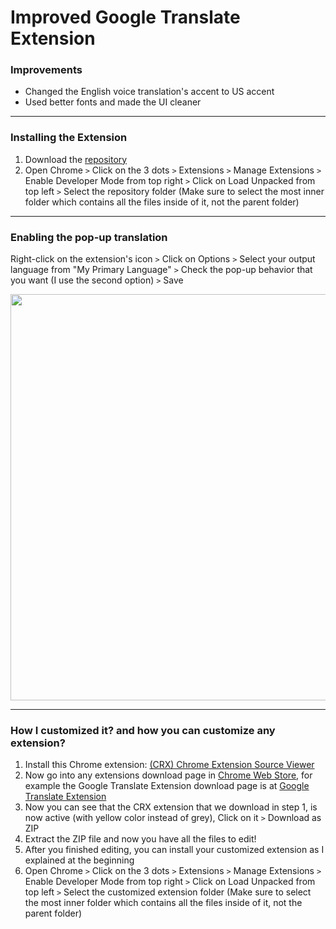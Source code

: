 # Improved Google Translate Extension
### Improvements
- Changed the English voice translation's accent to US accent
- Used better fonts and made the UI cleaner
---
### Installing the Extension
1. Download the [repository](https://github.com/bzmind/Improved-Google-Translate-Extension/archive/refs/heads/main.zip)
2. Open Chrome `>` Click on the 3 dots `>` Extensions `>` Manage Extensions `>` Enable Developer Mode from top right `>` Click on Load Unpacked from top left `>` Select the repository folder (Make sure to select the most inner folder which contains all the files inside of it, not the parent folder)
---
### Enabling the pop-up translation
Right-click on the extension's icon `>` Click on Options `>` Select your output language from "My Primary Language" `>` Check the pop-up behavior that you want (I use the second option) `>` Save

<img src="https://github.com/user-attachments/assets/34b0889c-224a-4acc-bcec-bd0e988ac757" width="650">

---
### How I customized it? and how you can customize any extension?
1. Install this Chrome extension: [(CRX) Chrome Extension Source Viewer](https://chromewebstore.google.com/detail/chrome-extension-source-v/jifpbeccnghkjeaalbbjmodiffmgedin)
2. Now go into any extensions download page in [Chrome Web Store](https://chromewebstore.google.com/), for example the Google Translate Extension download page is at [Google Translate Extension](https://chromewebstore.google.com/detail/google-translate/aapbdbdomjkkjkaonfhkkikfgjllcleb)
3. Now you can see that the CRX extension that we download in step 1, is now active (with yellow color instead of grey), Click on it `>` Download as ZIP
4. Extract the ZIP file and now you have all the files to edit!
5. After you finished editing, you can install your customized extension as I explained at the beginning
6. Open Chrome `>` Click on the 3 dots `>` Extensions `>` Manage Extensions `>` Enable Developer Mode from top right `>` Click on Load Unpacked from top left `>` Select the customized extension folder (Make sure to select the most inner folder which contains all the files inside of it, not the parent folder)
